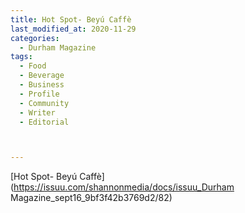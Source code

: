 ```yaml
---
title: Hot Spot- Beyú Caffè
last_modified_at: 2020-11-29
categories:
  - Durham Magazine
tags:
  - Food
  - Beverage
  - Business
  - Profile
  - Community
  - Writer
  - Editorial 



---
```


[Hot Spot- Beyú Caffè](https://issuu.com/shannonmedia/docs/issuu_Durham Magazine_sept16_9bf3f42b3769d2/82)
